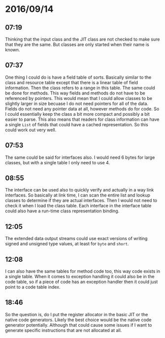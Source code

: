 # 2016/09/14

## 07:19

Thinking that the input class and the JIT class are not checked to make sure
that they are the same. But classes are only started when their name is known.

## 07:37

One thing I could do is have a field table of sorts. Basically similar to
the class and resource table except that there is a linear table of field
information. Then the class refers to a range in this table. The same could
be done for methods. This way fields and methods do not have to be referenced
by pointers. This would mean that I could allow classes to be slightly larger
in size becuase I do not need pointers for all of the data. Fields do not
need any pointer data at all, however methods do for code. So I could
essentially keep the class a bit more compact and possibly a bit easier to
parse. This also means that readers for class information can have a single
`List` of fields that could have a cached representation. So this could
work out very well.

## 07:53

The same could be said for interfaces also. I would need 6 bytes for large
classes, but with a single table I only need to use 4.

## 08:55

The interface can be used also to quickly verify and actually in a way link
interfaces. So basically at link time, I can scan the entire list and lookup
classes to determine if they are actual interfaces. Then I would not need to
check it when I load the class table. Each interface in the interface table
could also have a run-time class representation binding.

## 12:05

The extended data output streams could use exact versions of writing signed
and unsigned type values, at least for `byte` and `short`.

## 12:08

I can also have the same tables for method code too, this way code exists in
a single table. When it comes to exception handling it could also be in the
code table, so if a piece of code has an exception handler then it could just
point to a code table index.

## 18:46

So the question is, do I put the register allocator in the basic JIT or the
native code generators. Likely the best choice would be the native code
generator potentially. Although that could cause some issues if I want to
generate specific instructions that are not allocated at all.

